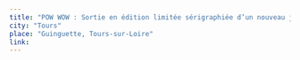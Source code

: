 ```yaml
---
title: "POW WOW : Sortie en édition limitée sérigraphiée d’un nouveau jeu de cartes en Print’n Play & Playtest public"
city: "Tours"
place: "Guinguette, Tours-sur-Loire"
link:
---
```

